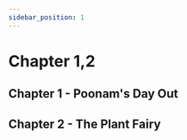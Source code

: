 ```yaml
---
sidebar_position: 1
---
```


# Chapter 1,2


## Chapter 1 - Poonam's Day Out

## Chapter 2 - The Plant Fairy




